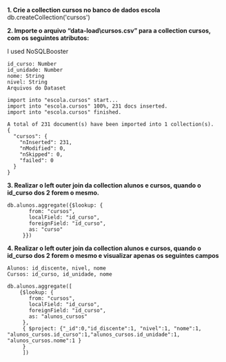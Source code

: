 **1. Crie a collection cursos no banco de dados escola**
db.createCollection('cursos')

**2. Importe o arquivo “data-load\cursos.csv” para a collection cursos, com os seguintes atributos:**

I used NoSQLBooster

```
id_curso: Number
id_unidade: Number
nome: String
nivel: String
Arquivos do Dataset
``` 
```
import into "escola.cursos" start...
import into "escola.cursos" 100%, 231 docs inserted.
import into "escola.cursos" finished.

A total of 231 document(s) have been imported into 1 collection(s).
{
  "cursos": {
    "nInserted": 231,
    "nModified": 0,
    "nSkipped": 0,
    "failed": 0
  }
}
```

**3. Realizar o left outer join da collection alunos e cursos, quando o id_curso dos 2 forem o mesmo.**

```
db.alunos.aggregate({$lookup: {
       from: "cursos",
       localField: "id_curso",
       foreignField: "id_curso",
       as: "curso"
     }})
```

**4. Realizar o left outer join da collection alunos e cursos, quando o id_curso dos 2 forem o mesmo e visualizar apenas os seguintes campos**
```
Alunos: id_discente, nivel, nome
Cursos: id_curso, id_unidade, nome
```

```
db.alunos.aggregate([
    {$lookup: {
       from: "cursos",
       localField: "id_curso",
       foreignField: "id_curso",
       as: "alunos_cursos"
     },
     { $project: {"_id":0,"id_discente":1, "nivel":1, "nome":1, "alunos_cursos.id_curso":1,"alunos_cursos.id_unidade":1, "alunos_cursos.nome":1 }
     }
     ])
```